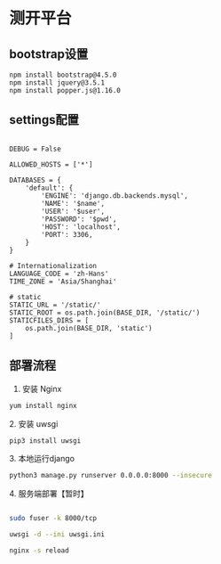 # 测开平台

## bootstrap设置
```npm
npm install bootstrap@4.5.0
npm install jquery@3.5.1
npm install popper.js@1.16.0
```

## settings配置

```pythonregexp

DEBUG = False

ALLOWED_HOSTS = ['*']

DATABASES = {
    'default': {
        'ENGINE': 'django.db.backends.mysql',
        'NAME': '$name',
        'USER': '$user',
        'PASSWORD': '$pwd',
        'HOST': 'localhost',
        'PORT': 3306,
    }
}

# Internationalization
LANGUAGE_CODE = 'zh-Hans'
TIME_ZONE = 'Asia/Shanghai'

# static
STATIC_URL = '/static/'
STATIC_ROOT = os.path.join(BASE_DIR, '/static/')
STATICFILES_DIRS = [
    os.path.join(BASE_DIR, 'static')
]
```

## 部署流程
1. 安装 Nginx
```bash
yum install nginx
```
2\. 安装 uwsgi
```bash
pip3 install uwsgi
```
3\. 本地运行django

```bash
python3 manage.py runserver 0.0.0.0:8000 --insecure
```
4\. 服务端部署【暂时】
```bash

sudo fuser -k 8000/tcp

uwsgi -d --ini uwsgi.ini

nginx -s reload
```
